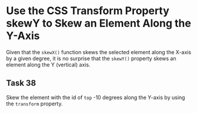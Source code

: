 # Use the CSS Transform Property skewY to Skew an Element Along the Y-Axis
Given that the `skewX()` function skews the selected element along the X-axis by a given degree, it is no surprise that the `skewY()` property skews an element along the Y (vertical) axis.
## Task 38
Skew the element with the id of `top` -10 degrees along the Y-axis by using the `transform` property.


